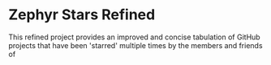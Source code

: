 # Zephyr Stars Refined

This refined project provides an improved and concise tabulation of GitHub projects that have been 'starred' multiple times by the members and friends of